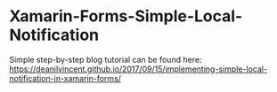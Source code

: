 # Xamarin-Forms-Simple-Local-Notification

Simple step-by-step blog tutorial can be found here: https://deanilvincent.github.io/2017/09/15/implementing-simple-local-notification-in-xamarin-forms/
